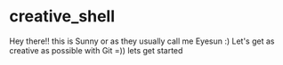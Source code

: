 # creative_shell
Hey there!! this is Sunny or as they usually call me Eyesun :)
Let's get as creative as possible with Git =))
lets get started